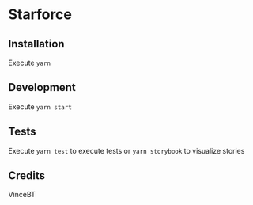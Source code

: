 # Starforce

## Installation

Execute `yarn`

## Development

Execute `yarn start`

## Tests

Execute `yarn test` to execute tests or `yarn storybook` to visualize stories

## Credits

VinceBT
